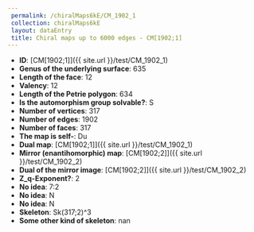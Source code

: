```yaml
--- 
 permalink: /chiralMaps6kE/CM_1902_1 
 collection: chiralMaps6kE
 layout: dataEntry
 title: Chiral maps up to 6000 edges - CM[1902;1]
---
```


- **ID**: [CM[1902;1]]({{ site.url }}/test/CM_1902_1)
- **Genus of the underlying surface**: 635
- **Length of the face**: 12
- **Valency**: 12
- **Length of the Petrie polygon**: 634
- **Is the automorphism group solvable?**: S
- **Number of vertices**: 317
- **Number of edges**: 1902
- **Number of faces**: 317
- **The map is self-**: Du
- **Dual map**: [CM[1902;1]]({{ site.url }}/test/CM_1902_1)
- **Mirror (enantihomorphic) map**: [CM[1902;2]]({{ site.url }}/test/CM_1902_2)
- **Dual of the mirror image**: [CM[1902;2]]({{ site.url }}/test/CM_1902_2)
- **Z_q-Exponent?**: 2
- **No idea**:  7:2
- **No idea**: N
- **No idea**: N
- **Skeleton**: Sk(317;2)^3
- **Some other kind of skeleton**: nan
